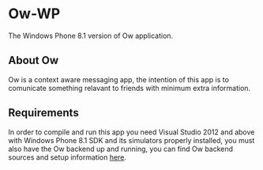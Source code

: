 # Ow-WP
The Windows Phone 8.1 version of Ow application.

## About Ow

Ow is a context aware messaging app, the intention of this app is to comunicate something relavant to friends with 
minimum extra information.

## Requirements

In order to compile and run this app you need Visual Studio 2012 and above with Windows Phone 8.1 SDK and its simulators 
properly installed, you must also have the Ow backend up and running, you can find Ow backend sources and 
setup information [here](https://github.com/ararog/Ow-Backend).
